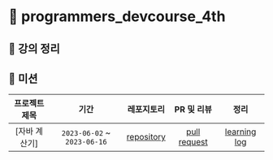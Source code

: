 # 🥇 programmers_devcourse_4th

## 💛 강의 정리

## 💙 미션
| 프로젝트 제목 | 기간 | 레포지토리 | PR 및 리뷰 | 정리 |
|:----------:|:-----:|:---:|:------:|:---:|
|[자바 계산기]|`2023-06-02` ~ `2023-06-16`|[repository]()|[pull request]()|[learning log]()|

